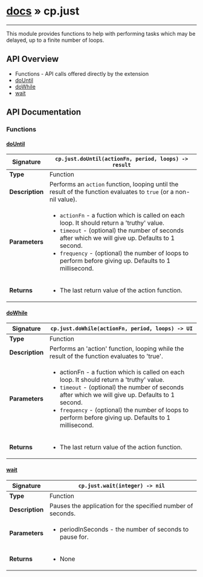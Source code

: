 # [docs](index.md) » cp.just
---

This module provides functions to help with performing tasks which may be
delayed, up to a finite number of loops.

## API Overview
* Functions - API calls offered directly by the extension
 * [doUntil](#dountil)
 * [doWhile](#dowhile)
 * [wait](#wait)

## API Documentation

### Functions

#### [doUntil](#dountil)
| <span style="font-align: left;">**Signature**</span> | <span style="font-align: left;">`cp.just.doUntil(actionFn, period, loops) -> result` </span>                                                |
| -----------------------------------------------------|---------------------------------------------------------------------------------------------------------|
| **Type**                                             | Function                                                                                         |
| **Description**                                      | Performs an `action` function, looping until the result of the function evaluates to `true` (or a non-nil value).                                                                                         |
| **Parameters**                                       | <ul><li>`actionFn`	- a fuction which is called on each loop. It should return a 'truthy' value.</li><li>`timeout`	- (optional) the number of seconds after which we will give up. Defaults to 1 second.</li><li>`frequency`	- (optional) the number of loops to perform before giving up. Defaults to 1 millisecond.</li></ul> |
| **Returns**                                          | <ul><li>The last return value of the action function.</li></ul>          |

#### [doWhile](#dowhile)
| <span style="font-align: left;">**Signature**</span> | <span style="font-align: left;">`cp.just.doWhile(actionFn, period, loops) -> UI` </span>                                                |
| -----------------------------------------------------|---------------------------------------------------------------------------------------------------------|
| **Type**                                             | Function                                                                                         |
| **Description**                                      | Performs an 'action' function, looping while the result of the function evaluates to 'true'.                                                                                         |
| **Parameters**                                       | <ul><li>actionFn	- a fuction which is called on each loop. It should return a 'truthy' value.</li><li>`timeout`	- (optional) the number of seconds after which we will give up. Defaults to 1 second.</li><li>`frequency`	- (optional) the number of loops to perform before giving up. Defaults to 1 millisecond.</li></ul> |
| **Returns**                                          | <ul><li>The last return value of the action function.</li></ul>          |

#### [wait](#wait)
| <span style="font-align: left;">**Signature**</span> | <span style="font-align: left;">`cp.just.wait(integer) -> nil` </span>                                                |
| -----------------------------------------------------|---------------------------------------------------------------------------------------------------------|
| **Type**                                             | Function                                                                                         |
| **Description**                                      | Pauses the application for the specified number of seconds.                                                                                         |
| **Parameters**                                       | <ul><li>periodInSeconds - the number of seconds to pause for.</li></ul> |
| **Returns**                                          | <ul><li>None</li></ul>          |

